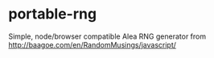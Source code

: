 portable-rng
============

Simple, node/browser compatible Alea RNG generator from http://baagoe.com/en/RandomMusings/javascript/
